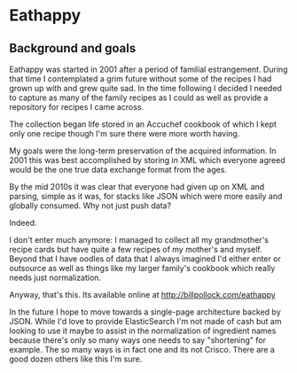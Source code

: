 # Eathappy

## Background and goals

Eathappy was started in 2001 after a period of familial estrangement.  During that time I contemplated
a grim future without some of the recipes I had grown up with and grew quite sad.  In the time following
I decided I needed to capture as many of the family recipes as I could as well as provide a repository for
recipes I came across.

The collection began life stored in an Accuchef cookbook of which I kept only one recipe though I'm sure
there were more worth having.

My goals were the long-term preservation of the acquired information.  In 2001 this was best accomplished
by storing in XML which everyone agreed would be the one true data exchange format from the ages.

By the mid 2010s it was clear that everyone had given up on XML and parsing, simple as it was, for stacks
like JSON which were more easily and globally consumed.  Why not just push data?

Indeed.

I don't enter much anymore:  I managed to collect all my grandmother's recipe cards but have quite a few
recipes of my mother's and myself.  Beyond that I have oodles of data that I always imagined I'd either
enter or outsource as well as things like my larger family's cookbook which really needs just normalization.

Anyway, that's this.  Its available online at <http://billpollock.com/eathappy>

In the future I hope to move towards a single-page architecture backed by JSON.  While I'd love to provide
ElasticSearch I'm not made of cash but am looking to use it maybe to assist in the normalization of ingredient
names because there's only so many ways one needs to say "shortening" for example.  The so many ways is in
fact one and its not Crisco.  There are a good dozen others like this I'm sure.
